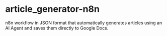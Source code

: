 # article_generator-n8n
n8n workflow in JSON format that automatically generates articles using an AI Agent and saves them directly to Google Docs.
